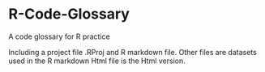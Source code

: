 # R-Code-Glossary
A code glossary for R practice

Including a project file .RProj and R markdown file.
Other files are datasets used in the R markdown
Html file is the Html version.
